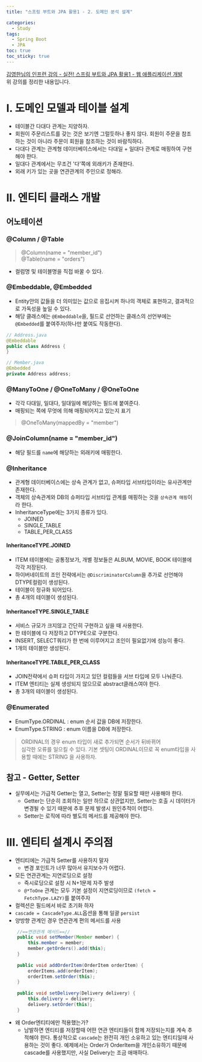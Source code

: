 ```yaml
---
title: "스프링 부트와 JPA 활용1 - 2. 도메인 분석 설계"

categories:
  - Study
tags:
  - Spring Boot
  - JPA
toc: true
toc_sticky: true
---
```


[김영한님의 인프런 강의 - 실전! 스프링 부트와 JPA 활용1 - 웹 애플리케이션 개발](https://inf.run/xUKp)  
위 강의를 정리한 내용입니다.

# I. 도메인 모델과 테이블 설계

- 테이블간 다대다 관계는 지양하자.
- 회원이 주문리스트를 갖는 것은 보기엔 그럴듯하나 좋지 않다. 회원이 주문을 참조하는 것이 아니라 주문이 회원을 참조하는 것이 바람직하다.
- 다대다 관계는 관계형 데이터베이스에서는 다대일 + 일대다 관계로 매핑하여 구현해야 한다.
- 일대다 관계에서는 무조건 '다'쪽에 외래키가 존재한다.
- 외래 키가 있는 곳을 연관관계의 주인으로 정해라.

# II. 엔티티 클래스 개발

## 어노테이션

### @Column / @Table

> @Column(name = "member_id")  
> @Table(name = "orders")  
- 컬럼명 및 테이블명을 직접 바꿀 수 있다.

### @Embeddable, @Embedded

- Entity안의 값들을 더 의미있는 값으로 응집시켜 하나의 객체로 표현하고, 결과적으로 가독성을 높일 수 있다.  
- 해당 클래스에는 `@Embeddable`을, 필드로 선언하는 클래스의 선언부에는 `@Embedded`를 붙여주자(하나만 붙여도 작동한다).  

```java
// Address.java
@Embeddable
public class Address {
}

// Member.java
@Embedded
private Address address;
```

### @ManyToOne / @OneToMany / @OneToOne

- 각각 다대일, 일대다, 일대일에 해당하는 필드에 붙여준다.  
- 매핑되는 쪽에 무엇에 의해 매핑되어지고 있는지 표기  
> @OneToMany(mappedBy = "member")


### @JoinColumn(name = "member_id")

- 해당 필드를 `name`에 해당하는 외래키에 매핑한다.

### @Inheritance

- 관계형 데이터베이스에는 상속 관계가 없고, 슈퍼타입 서브타입이라는 유사관계만 존재한다.
- 객체의 상속관계와 DB의 슈퍼타입 서브타입 관계를 매핑하는 것을 `상속관계 매핑`이라 한다.
- InheritanceType에는 3가지 종류가 있다.
  - JOINED
  - SINGLE_TABLE
  - TABLE_PER_CLASS

#### InheritanceTYPE.JOINED

- ITEM 테이블에는 공통정보가, 개별 정보들은 ALBUM, MOVIE, BOOK 테이블에 각각 저장된다.
- 하이버네이트의 조인 전략에서는 `@DiscriminatorColumn`을 추가로 선언해야 DTYPE컬럼이 생성된다.
- 테이블이 정규화 되어있다.
- 총 4개의 테이블이 생성된다.

#### InheritanceTYPE.SINGLE_TABLE

- 서비스 규모가 크지않고 간단히 구현하고 싶을 때 사용한다.
- 한 테이블에 다 저장하고 DTYPE으로 구분한다.
- INSERT, SELECT쿼리가 한 번에 이루어지고 조인이 필요없기에 성능이 좋다.
- 1개의 테이블만 생성된다.

#### InheritanceTYPE.TABLE_PER_CLASS

- JOIN전략에서 슈퍼 타입이 가지고 있던 컬럼들을 서브 타입에 모두 나눠준다.
- ITEM 엔티티는 실제 생성되지 않으므로 abstract클래스여야 한다.
- 총 3개의 테이블이 생성된다.

### @Enumerated

- EnumType.ORDINAL : enum 순서 값을 DB에 저장한다.
- EnumType.STRING : enum 이름을 DB에 저장한다.

> ORDINAL의 경우 enum 타입이 새로 추가되면 순서가 뒤바뀌어  
> 심각한 오류를 일으킬 수 있다.
> 기본 셋팅이 ORDINAL이므로 꼭 enum타입을 사용할 때에는
> STRING 을 사용하자.

## 참고 - Getter, Setter

- 실무에서는 가급적 Getter는 열고, Setter는 정말 필요할 때만 사용해야 한다.
  - Getter는 단순히 조회하는 일만 하므로 상관없지만, Setter는 호출 시 데이터가 변경될 수 있기 때문에 추후 문제 발생시 원인추적이 어렵다.
  - Setter는 로직에 따라 별도의 메서드를 제공해야 한다. 

# III. 엔티티 설계시 주의점

- 엔티티에는 가급적 Setter를 사용하지 말자
  - 변경 포인트가 너무 많아서 유지보수가 어렵다.
- 모든 연관관계는 지연로딩으로 설정
  - 즉시로딩으로 설정 시 N+1문제 자주 발생
  - `@*ToOne` 관계는 모두 기본 설정이 지연로딩이므로 `(fetch = FetchType.LAZY)`를 붙여주자
- 컬렉션은 필드에서 바로 초기화 하자
- `cascade = CascadeType.ALL`옵션을 통해 일괄 `persist`
- 양방향 관계인 경우 연관관계 편의 메서드를 사용
```java
    //==연관관계 메서드==//
    public void setMember(Member member) {
        this.member = member;
        member.getOrders().add(this);
    }
    
    public void addOrderItem(OrderItem orderItem) {
        orderItems.add(orderItem);
        orderItem.setOrder(this);
    }
    
    public void setDelivery(Delivery delivery) {
        this.delivery = delivery;
        delivery.setOrder(this);
    }
```
  - 왜 Order엔티티에만 적용했는가?
    - 남발하면 엔티티를 저장할때 어떤 연관 엔티티들이 함께 저장되는지를 계속 추적해야 한다. 통상적으로 `cascade`는 완전히 개인 소유하고 있는 엔티티일때 사용하는 것이 좋다. 예제에서는 Order가 OrderItem을 개인소유하기 때문에 cascade를 사용했지만, 사실 Delivery는 조금 애매하다.